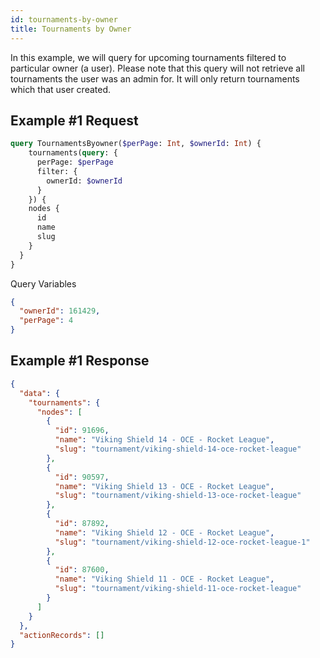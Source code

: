 ```yaml
---
id: tournaments-by-owner
title: Tournaments by Owner
---
```


In this example, we will query for upcoming tournaments filtered to particular owner (a user).
Please note that this query will not retrieve all tournaments the user was an admin for.
It will only return tournaments which that user created.

## Example #1 Request

```graphql
query TournamentsByowner($perPage: Int, $ownerId: Int) {
    tournaments(query: {
      perPage: $perPage
      filter: {
        ownerId: $ownerId
      }
    }) {
    nodes {
      id
      name
      slug
    }
  }
}
```

Query Variables

```json
{
  "ownerId": 161429,
  "perPage": 4
}
```

## Example #1 Response

```json
{
  "data": {
    "tournaments": {
      "nodes": [
        {
          "id": 91696,
          "name": "Viking Shield 14 - OCE - Rocket League",
          "slug": "tournament/viking-shield-14-oce-rocket-league"
        },
        {
          "id": 90597,
          "name": "Viking Shield 13 - OCE - Rocket League",
          "slug": "tournament/viking-shield-13-oce-rocket-league"
        },
        {
          "id": 87892,
          "name": "Viking Shield 12 - OCE - Rocket League",
          "slug": "tournament/viking-shield-12-oce-rocket-league-1"
        },
        {
          "id": 87600,
          "name": "Viking Shield 11 - OCE - Rocket League",
          "slug": "tournament/viking-shield-11-oce-rocket-league"
        }
      ]
    }
  },
  "actionRecords": []
}
```